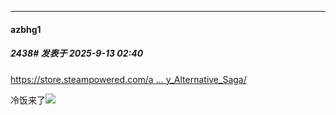 ﻿
*****

####  azbhg1  
##### 2438#       发表于 2025-9-13 02:40

[https://store.steampowered.com/a ... y_Alternative_Saga/](https://store.steampowered.com/app/1794880/Ys_vs_Trails_in_the_Sky_Alternative_Saga/)

冷饭来了<img src="https://image.ys-8.de/file/1757702453709_msedge_0qbfdFAqZ7.png" referrerpolicy="no-referrer">

